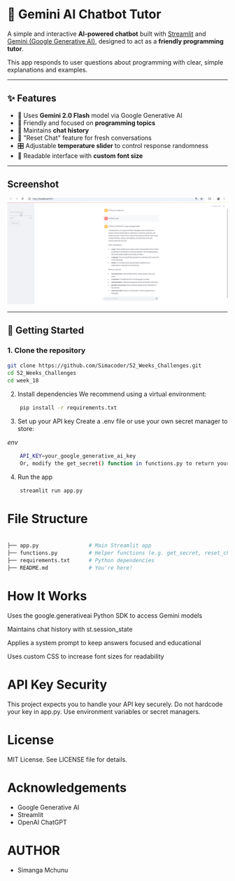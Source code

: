 # 💬 Gemini AI Chatbot Tutor

A simple and interactive **AI-powered chatbot** built with [Streamlit](https://streamlit.io/) and [Gemini (Google Generative AI)](https://ai.google.dev/), designed to act as a **friendly programming tutor**.

This app responds to user questions about programming with clear, simple explanations and examples.

---

## ✨ Features

- 🧠 Uses **Gemini 2.0 Flash** model via Google Generative AI
- 🎯 Friendly and focused on **programming topics**
- 🔁 Maintains **chat history**
- 🧹 "Reset Chat" feature for fresh conversations
- 🎛️ Adjustable **temperature slider** to control response randomness
- 💅 Readable interface with **custom font size**

---

##  Screenshot

![screenshot](shot.png) 

---

## 🚀 Getting Started

### 1. Clone the repository
```bash
git clone https://github.com/Simacoder/52_Weeks_Challenges.git
cd 52_Weeks_Challenges
cd week_18
```

2. Install dependencies
We recommend using a virtual environment:

```bash
    pip install -r requirements.txt
```
3. Set up your API key
Create a .env file or use your own secret manager to store:

 *env*

```bash
    API_KEY=your_google_generative_ai_key
    Or, modify the get_secret() function in functions.py to return your API key directly.
```
4. Run the app

```bash
    streamlit run app.py
```
# File Structure

```bash

├── app.py                # Main Streamlit app
├── functions.py          # Helper functions (e.g. get_secret, reset_chat)
├── requirements.txt      # Python dependencies
├── README.md             # You're here!
```
# How It Works
Uses the google.generativeai Python SDK to access Gemini models

Maintains chat history with st.session_state

Applies a system prompt to keep answers focused and educational

Uses custom CSS to increase font sizes for readability

# API Key Security
This project expects you to handle your API key securely. Do not hardcode your key in app.py. Use environment variables or secret managers.

# License
MIT License. See LICENSE file for details.

# Acknowledgements
- Google Generative AI
- Streamlit
- OpenAI ChatGPT

# AUTHOR
- Simanga Mchunu
